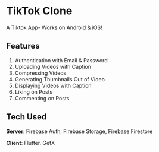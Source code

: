 # TikTok Clone

A Tiktok App- Works on Android & iOS!

## Features
1. Authentication with Email & Password
2. Uploading Videos with Caption
3. Compressing Videos
4. Generating Thumbnails Out of Video
5. Displaying Videos with Caption
6. Liking on Posts
7. Commenting on Posts

## Tech Used
**Server**: Firebase Auth, Firebase Storage, Firebase Firestore

**Client**: Flutter, GetX
